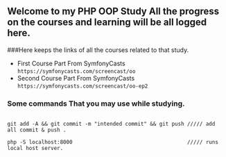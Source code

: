 ## Welcome to my PHP OOP Study All the progress on the courses and learning will be all logged here.

###Here keeps the links of all the courses related to that study.

* First Course Part From SymfonyCasts `https://symfonycasts.com/screencast/oo`
* Second Course Part From SymfonyCasts `https://symfonycasts.com/screencast/oo-ep2`

### Some commands That you may use while studying. 
```

git add -A && git commit -m "intended commit" && git push ///// add all commit & push .

php -S localhost:8000                                     ///// runs local host server.

```